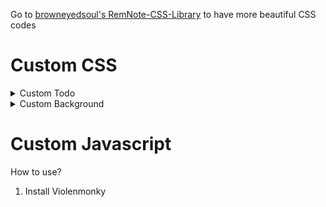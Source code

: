 Go to [browneyedsoul's RemNote-CSS-Library](https://github.com/browneyedsoul/RemNote-CSS-Library) to have more beautiful CSS codes

# Custom CSS
<details>
<summary>Custom Todo</summary>

```css
@import url("https://taquangkhoi.github.io/RemNote-CSS-Library-by-Keios/Custom-Todo.css");
```
</details>

<details>
<summary>Custom Background</summary>
    
```css
@import url("https://taquangkhoi.github.io/RemNote-CSS-Library-by-Keios/Custom-Background.css");
:root {
    --my-background-color: #f7f5f3; /* Use your favorite color */
}
```
</details>

# Custom Javascript
How to use?
1. Install Violenmonky
